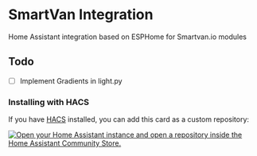 # SmartVan Integration
Home Assistant integration based on ESPHome for Smartvan.io modules

## Todo
- [ ] Implement Gradients in light.py


### Installing with HACS

If you have [HACS](https://hacs.xyz/) installed, you can add this card as a custom repository:

[![Open your Home Assistant instance and open a repository inside the Home Assistant Community Store.](https://my.home-assistant.io/badges/hacs_repository.svg)](https://my.home-assistant.io/redirect/hacs_repository/?owner=smartvan-io&repository=integration&category=integration)
